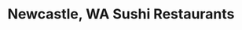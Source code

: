 ---
layout: city
title: Newcastle, WA Sushi Restaurants
permalink: /washington/newcastle/
stateAbbr: WA
stateName: Washington
cityName: Newcastle

---